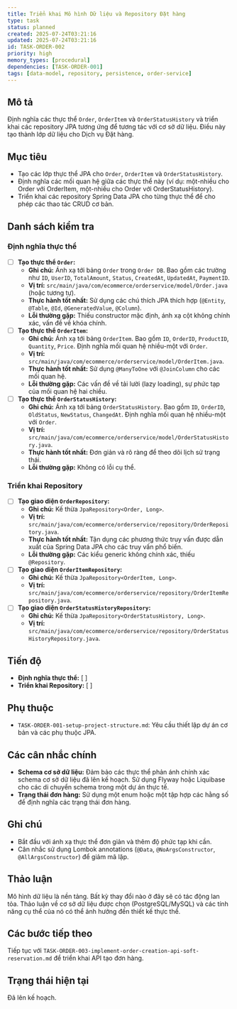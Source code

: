 ```yaml
---
title: Triển khai Mô hình Dữ liệu và Repository Đặt hàng
type: task
status: planned
created: 2025-07-24T03:21:16
updated: 2025-07-24T03:21:16
id: TASK-ORDER-002
priority: high
memory_types: [procedural]
dependencies: [TASK-ORDER-001]
tags: [data-model, repository, persistence, order-service]
---
```


## Mô tả

Định nghĩa các thực thể `Order`, `OrderItem` và `OrderStatusHistory` và triển khai các repository JPA tương ứng để tương tác với cơ sở dữ liệu. Điều này tạo thành lớp dữ liệu cho Dịch vụ Đặt hàng.

## Mục tiêu

*   Tạo các lớp thực thể JPA cho `Order`, `OrderItem` và `OrderStatusHistory`.
*   Định nghĩa các mối quan hệ giữa các thực thể này (ví dụ: một-nhiều cho Order với OrderItem, một-nhiều cho Order với OrderStatusHistory).
*   Triển khai các repository Spring Data JPA cho từng thực thể để cho phép các thao tác CRUD cơ bản.

## Danh sách kiểm tra

### Định nghĩa thực thể
- [ ] **Tạo thực thể `Order`:**
    - **Ghi chú:** Ánh xạ tới bảng `Order` trong `Order DB`. Bao gồm các trường như `ID`, `UserID`, `TotalAmount`, `Status`, `CreatedAt`, `UpdatedAt`, `PaymentID`.
    - **Vị trí:** `src/main/java/com/ecommerce/orderservice/model/Order.java` (hoặc tương tự).
    - **Thực hành tốt nhất:** Sử dụng các chú thích JPA thích hợp (`@Entity`, `@Table`, `@Id`, `@GeneratedValue`, `@Column`).
    - **Lỗi thường gặp:** Thiếu constructor mặc định, ánh xạ cột không chính xác, vấn đề về khóa chính.
- [ ] **Tạo thực thể `OrderItem`:**
    - **Ghi chú:** Ánh xạ tới bảng `OrderItem`. Bao gồm `ID`, `OrderID`, `ProductID`, `Quantity`, `Price`. Định nghĩa mối quan hệ nhiều-một với `Order`.
    - **Vị trí:** `src/main/java/com/ecommerce/orderservice/model/OrderItem.java`.
    - **Thực hành tốt nhất:** Sử dụng `@ManyToOne` với `@JoinColumn` cho các mối quan hệ.
    - **Lỗi thường gặp:** Các vấn đề về tải lười (lazy loading), sự phức tạp của mối quan hệ hai chiều.
- [ ] **Tạo thực thể `OrderStatusHistory`:**
    - **Ghi chú:** Ánh xạ tới bảng `OrderStatusHistory`. Bao gồm `ID`, `OrderID`, `OldStatus`, `NewStatus`, `ChangedAt`. Định nghĩa mối quan hệ nhiều-một với `Order`.
    - **Vị trí:** `src/main/java/com/ecommerce/orderservice/model/OrderStatusHistory.java`.
    - **Thực hành tốt nhất:** Đơn giản và rõ ràng để theo dõi lịch sử trạng thái.
    - **Lỗi thường gặp:** Không có lỗi cụ thể.

### Triển khai Repository
- [ ] **Tạo giao diện `OrderRepository`:**
    - **Ghi chú:** Kế thừa `JpaRepository<Order, Long>`.
    - **Vị trí:** `src/main/java/com/ecommerce/orderservice/repository/OrderRepository.java`.
    - **Thực hành tốt nhất:** Tận dụng các phương thức truy vấn được dẫn xuất của Spring Data JPA cho các truy vấn phổ biến.
    - **Lỗi thường gặp:** Các kiểu generic không chính xác, thiếu `@Repository`.
- [ ] **Tạo giao diện `OrderItemRepository`:**
    - **Ghi chú:** Kế thừa `JpaRepository<OrderItem, Long>`.
    - **Vị trí:** `src/main/java/com/ecommerce/orderservice/repository/OrderItemRepository.java`.
- [ ] **Tạo giao diện `OrderStatusHistoryRepository`:**
    - **Ghi chú:** Kế thừa `JpaRepository<OrderStatusHistory, Long>`.
    - **Vị trí:** `src/main/java/com/ecommerce/orderservice/repository/OrderStatusHistoryRepository.java`.

## Tiến độ

*   **Định nghĩa thực thể:** [ ]
*   **Triển khai Repository:** [ ]

## Phụ thuộc

*   `TASK-ORDER-001-setup-project-structure.md`: Yêu cầu thiết lập dự án cơ bản và các phụ thuộc JPA.

## Các cân nhắc chính

*   **Schema cơ sở dữ liệu:** Đảm bảo các thực thể phản ánh chính xác schema cơ sở dữ liệu đã lên kế hoạch. Sử dụng Flyway hoặc Liquibase cho các di chuyển schema trong một dự án thực tế.
*   **Trạng thái đơn hàng:** Sử dụng một enum hoặc một tập hợp các hằng số để định nghĩa các trạng thái đơn hàng.

## Ghi chú

*   Bắt đầu với ánh xạ thực thể đơn giản và thêm độ phức tạp khi cần.
*   Cân nhắc sử dụng Lombok annotations (`@Data`, `@NoArgsConstructor`, `@AllArgsConstructor`) để giảm mã lặp.

## Thảo luận

Mô hình dữ liệu là nền tảng. Bất kỳ thay đổi nào ở đây sẽ có tác động lan tỏa. Thảo luận về cơ sở dữ liệu được chọn (PostgreSQL/MySQL) và các tính năng cụ thể của nó có thể ảnh hưởng đến thiết kế thực thể.

## Các bước tiếp theo

Tiếp tục với `TASK-ORDER-003-implement-order-creation-api-soft-reservation.md` để triển khai API tạo đơn hàng.

## Trạng thái hiện tại

Đã lên kế hoạch.
